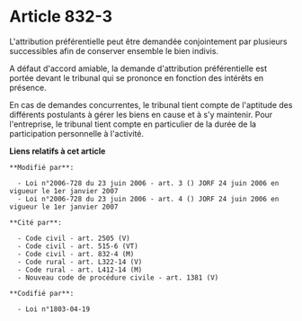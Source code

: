 # Article 832-3

L'attribution préférentielle peut être demandée conjointement par plusieurs successibles afin de conserver ensemble le bien
indivis.

A défaut d'accord amiable, la demande d'attribution préférentielle est portée devant le tribunal qui se prononce en fonction
des intérêts en présence.

En cas de demandes concurrentes, le tribunal tient compte de l'aptitude des différents postulants à gérer les biens en cause
et à s'y maintenir. Pour l'entreprise, le tribunal tient compte en particulier de la durée de la participation personnelle à
l'activité.

**Liens relatifs à cet article**

	**Modifié par**:

	  - Loi n°2006-728 du 23 juin 2006 - art. 3 () JORF 24 juin 2006 en vigueur le 1er janvier 2007
	  - Loi n°2006-728 du 23 juin 2006 - art. 4 () JORF 24 juin 2006 en vigueur le 1er janvier 2007

	**Cité par**:

	  - Code civil - art. 2505 (V)
	  - Code civil - art. 515-6 (VT)
	  - Code civil - art. 832-4 (M)
	  - Code rural - art. L322-14 (V)
	  - Code rural - art. L412-14 (M)
	  - Nouveau code de procédure civile - art. 1381 (V)

	**Codifié par**:

	  - Loi n°1803-04-19
